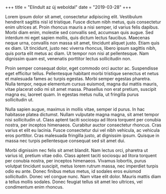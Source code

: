 +++
title = "Elindult az új weboldal"
date = "2019-03-28"
+++

Lorem ipsum dolor sit amet, consectetur adipiscing elit. Vestibulum hendrerit sagittis nisl id tristique. Fusce dictum nibh metus, quis consectetur enim ultrices at. Proin rhoncus mauris a nisi semper, id varius felis dapibus. Morbi diam enim, molestie sed convallis sed, accumsan quis augue. Sed interdum mi eget sapien mollis, quis dictum lectus faucibus. Maecenas neque urna, convallis non massa sit amet, tincidunt aliquet justo. Etiam quis ex diam. Ut tincidunt, justo nec viverra rhoncus, libero ipsum sagittis nibh, quis porta elit metus ac diam. Ut tempor non nisi at pellentesque. Nam dignissim quam est, venenatis porttitor lectus sollicitudin non.

Proin semper consequat dolor, eget commodo orci auctor ac. Suspendisse eget efficitur tellus. Pellentesque habitant morbi tristique senectus et netus et malesuada fames ac turpis egestas. Morbi semper egestas pharetra. Nulla tempor, neque elementum cursus euismod, magna dui mattis mauris, vitae placerat odio mi sit amet massa. Phasellus non erat pretium, suscipit magna eu, laoreet quam. In egestas metus nulla, ut fringilla purus sollicitudin ut.

Nulla sapien augue, maximus in mollis vitae, semper id purus. In hac habitasse platea dictumst. Nullam vulputate magna magna, sit amet tempor nisi sollicitudin ut. Class aptent taciti sociosqu ad litora torquent per conubia nostra, per inceptos himenaeos. Curabitur auctor consectetur rhoncus. Cras varius et elit eu lacinia. Fusce consectetur dui vel nibh vehicula, ac vehicula eros porttitor. Cras malesuada fringilla justo, at dignissim ipsum. Quisque in massa nec turpis pellentesque consequat sed sit amet dui.

Morbi dignissim nec felis sit amet blandit. Nam lectus orci, pharetra ut varius id, pretium vitae odio. Class aptent taciti sociosqu ad litora torquent per conubia nostra, per inceptos himenaeos. Vivamus lobortis, purus volutpat tincidunt suscipit, metus lorem rutrum massa, nec imperdiet turpis odio eu ante. Donec finibus metus metus, id sodales eros euismod sollicitudin. Donec vel congue nunc. Nam vitae elit dolor. Mauris mattis diam a tellus mollis sodales. Donec feugiat tellus sit amet leo ultrices, vel condimentum enim rhoncus.
